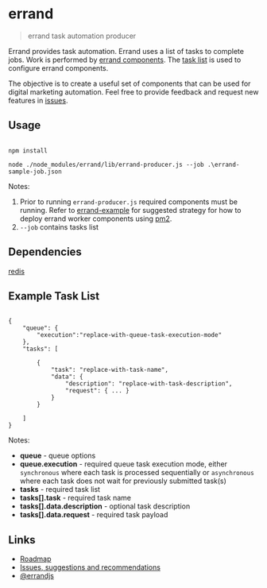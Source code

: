 # errand
> errand task automation producer

Errand provides task automation. Errand uses a list of tasks to complete jobs. Work is performed by [errand components](https://www.npmjs.com/search?q=keywords:errand&page=1&ranking=optimal). The [task list](https://github.com/errandjs/errand#example-task-list) is used to configure errand components.

The objective is to create a useful set of components that can be used for digital marketing automation. Feel free to provide feedback and request new features in [issues](https://github.com/errandjs/errand-logger/issues).

## Usage

```

npm install

node ./node_modules/errand/lib/errand-producer.js --job .\errand-sample-job.json

```
Notes:

1. Prior to running `errand-producer.js` required components must be running. Refer to [errand-example](https://github.com/errandjs/errand-example) for suggested strategy for how to deploy errand worker components using [pm2](http://pm2.keymetrics.io/).
2. `--job` contains tasks list


## Dependencies

[redis](http://redis.io/)


## Example Task List

```

{
	"queue": {
		"execution":"replace-with-queue-task-execution-mode"
	},
	"tasks": [

		{
			"task": "replace-with-task-name",
			"data": {
				"description": "replace-with-task-description",
				"request": { ... }
			}
		}

	]
}

```

Notes:

* **queue** - queue options
* **queue.execution** - required queue task execution mode, either `synchronous` where each task is processed sequentially or `asynchronous` where each task does not wait for previously submitted task(s)
* **tasks** - required task list
* **tasks[].task** - required task name
* **tasks[].data.description** - optional task description
* **tasks[].data.request** - required task payload

## Links

* [Roadmap](https://trello.com/b/GHzcBJvL/roadmap)
* [Issues, suggestions and recommendations](https://github.com/errandjs/errand/issues)
* [@errandjs](https://twitter.com/errandjs)
